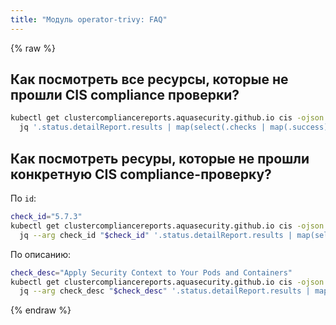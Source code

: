 ```yaml
---
title: "Модуль operator-trivy: FAQ"
---
```

{% raw %}

## Как посмотреть все ресурсы, которые не прошли CIS compliance проверки?

```bash
kubectl get clustercompliancereports.aquasecurity.github.io cis -ojson |
  jq '.status.detailReport.results | map(select(.checks | map(.success) | all | not))'
```

## Как посмотреть ресуры, которые не прошли конкретную CIS compliance-проверку?

По `id`:

```bash
check_id="5.7.3"
kubectl get clustercompliancereports.aquasecurity.github.io cis -ojson |
  jq --arg check_id "$check_id" '.status.detailReport.results | map(select(.id == $check_id))'
```

По описанию:

```bash
check_desc="Apply Security Context to Your Pods and Containers"
kubectl get clustercompliancereports.aquasecurity.github.io cis -ojson |
  jq --arg check_desc "$check_desc" '.status.detailReport.results | map(select(.description == $check_desc))'
```
{% endraw %}
